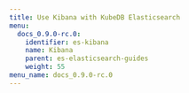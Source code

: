 ```yaml
---
title: Use Kibana with KubeDB Elasticsearch
menu:
  docs_0.9.0-rc.0:
    identifier: es-kibana
    name: Kibana
    parent: es-elasticsearch-guides
    weight: 55
menu_name: docs_0.9.0-rc.0
---
```

